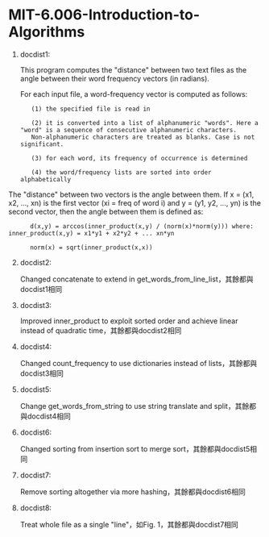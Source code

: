 # MIT-6.006-Introduction-to-Algorithms

1. docdist1:
      
      This program computes the "distance" between two text files as the angle between their word frequency vectors (in radians).

      For each input file, a word-frequency vector is computed as follows:
      
          (1) the specified file is read in
          
          (2) it is converted into a list of alphanumeric "words". Here a "word" is a sequence of consecutive alphanumeric characters.
          Non-alphanumeric characters are treated as blanks. Case is not significant.
          
          (3) for each word, its frequency of occurrence is determined
          
          (4) the word/frequency lists are sorted into order alphabetically

The "distance" between two vectors is the angle between them. If x = (x1, x2, ..., xn) is the first vector (xi = freq of word i) and  y = (y1, y2, ..., yn) is the second vector, then the angle between them is defined as: 
          
          d(x,y) = arccos(inner_product(x,y) / (norm(x)*norm(y))) where: inner_product(x,y) = x1*y1 + x2*y2 + ... xn*yn
          
          norm(x) = sqrt(inner_product(x,x))

2. docdist2:

      Changed concatenate to extend in get_words_from_line_list，其餘都與docdist1相同

3. docdist3:
      
      Improved inner_product to exploit sorted order and achieve linear instead of quadratic time，其餘都與docdist2相同

4. docdist4:

      Changed count_frequency to use dictionaries instead of lists，其餘都與docdist3相同
      
5. docdist5:

      Change get_words_from_string to use string translate and split，其餘都與docdist4相同
      
6. docdist6:

      Changed sorting from insertion sort to merge sort，其餘都與docdist5相同
      
7. docdist7:

      Remove sorting altogether via more hashing，其餘都與docdist6相同

8. docdist8:

      Treat whole file as a single "line"，如Fig. 1，其餘都與docdist7相同
      
